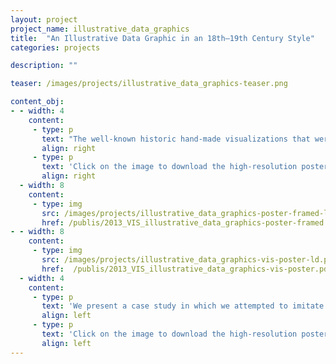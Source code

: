 ```yaml
---
layout: project
project_name: illustrative_data_graphics
title:  "An Illustrative Data Graphic in an 18th–19th Century Style"
categories: projects

description: ""

teaser: /images/projects/illustrative_data_graphics-teaser.png

content_obj:
- - width: 4
    content:
     - type: p
       text: "The well-known historic hand-made visualizations that were created in the 18th and 19th centuries by artists such as Charles Joseph Minard, William Playfair, Joseph Priestley, and Florence Nightingale have long been a great source of inspiration for contemporary visualization work. Tufte, in particular, praises much of this early work—such as Napoleon's march—for its graphical excellency but also its aesthetic, elegance, and technique. The specific style of the early graphics arose from a combination of hand-crafted appearance, clear and clean graphic design, precise data depiction, coupled with a storytelling layout."
       align: right
     - type: p
       text: 'Click on the image to download the high-resolution poster in pdf format.'
       align: right
  - width: 8
    content:
     - type: img
       src: /images/projects/illustrative_data_graphics-poster-framed-ld.png
       href: /publis/2013_VIS_illustrative_data_graphics-poster-framed.pdf
- - width: 8
    content:
     - type: img
       src: /images/projects/illustrative_data_graphics-vis-poster-ld.png
       href:  /publis/2013_VIS_illustrative_data_graphics-vis-poster.pdf
  - width: 4
    content:
     - type: p
       text: 'We present a case study in which we attempted to imitate the graphical appeal of historic infographics. Our goal was to emulate, in particular, the hand-crafted style and aesthetic for a modern personal data graphic that shows the historic evolution of research activities from the perspective of our team leader. We provide details on the type of data we chose to tell his story and how we emulated the style of historic data engravings to create a unique present on the occasion of his 50th birthday. The graphic was well received and is now permanently being exhibited.'
       align: left
     - type: p
       text: 'Click on the image to download the high-resolution poster in pdf format.'
       align: left
---
```



